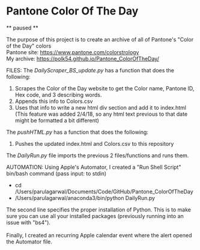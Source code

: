 # Pantone Color Of The Day

** paused **

The purpose of this project is to create an archive of all of Pantone's "Color of the Day" colors
<br>Pantone site: https://www.pantone.com/colorstrology <br>
My archive: https://polk54.github.io/Pantone_ColorOfTheDay/

FILES:
The *DailyScraper_BS_update.py* has a function that does the following:
  1. Scrapes the Color of the Day website to get the Color name, Pantone ID, Hex code, and 3 describing words.
  2. Appends this info to  Colors.csv
  3. Uses that info to write a new html div section and add it to index.html
     (This feature was added 2/4/18, so any html text previous to that date might be formatted a bit different)

The *pushHTML.py* has a function that does the following:
  1. Pushes the updated index.html and Colors.csv to this repository

The *DailyRun.py* file imports the previous 2 files/functions and runs them.

AUTOMATION:
Using Apple's Automator, I created a "Run Shell Script" bin/bash command (pass input: to stdin)
- cd /Users/parulagarwal/Documents/Code/GitHub/Pantone_ColorOfTheDay
- /Users/parulagarwal/anaconda3/bin/python DailyRun.py

The second line specifies the proper installation of Python. This is to make sure you can use all your installed packages (previously running into an issue with "bs4").
<br> <br>
Finally, I created an recurring Apple calendar event where the alert opened the Automator file.
